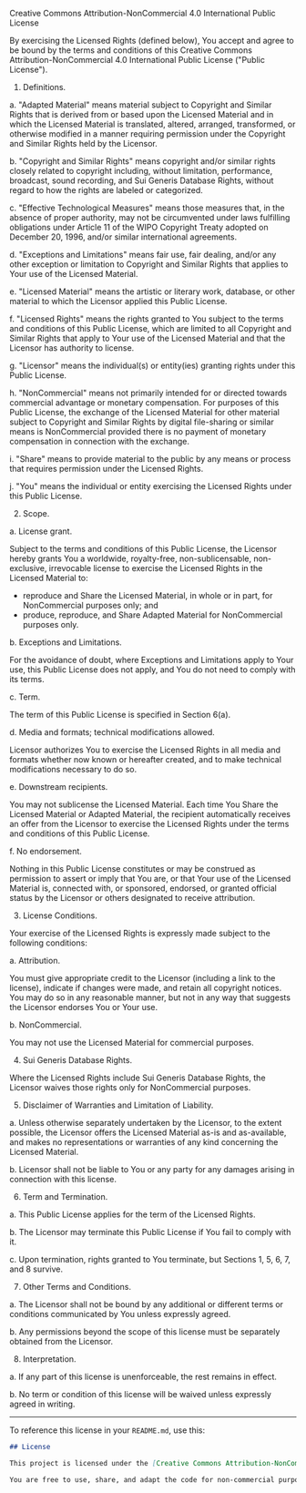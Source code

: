 Creative Commons Attribution-NonCommercial 4.0 International Public License

By exercising the Licensed Rights (defined below), You accept and agree to be bound by the terms and conditions of this Creative Commons Attribution-NonCommercial 4.0 International Public License ("Public License").

1. Definitions.

a. "Adapted Material" means material subject to Copyright and Similar Rights that is derived from or based upon the Licensed Material and in which the Licensed Material is translated, altered, arranged, transformed, or otherwise modified in a manner requiring permission under the Copyright and Similar Rights held by the Licensor.

b. "Copyright and Similar Rights" means copyright and/or similar rights closely related to copyright including, without limitation, performance, broadcast, sound recording, and Sui Generis Database Rights, without regard to how the rights are labeled or categorized.

c. "Effective Technological Measures" means those measures that, in the absence of proper authority, may not be circumvented under laws fulfilling obligations under Article 11 of the WIPO Copyright Treaty adopted on December 20, 1996, and/or similar international agreements.

d. "Exceptions and Limitations" means fair use, fair dealing, and/or any other exception or limitation to Copyright and Similar Rights that applies to Your use of the Licensed Material.

e. "Licensed Material" means the artistic or literary work, database, or other material to which the Licensor applied this Public License.

f. "Licensed Rights" means the rights granted to You subject to the terms and conditions of this Public License, which are limited to all Copyright and Similar Rights that apply to Your use of the Licensed Material and that the Licensor has authority to license.

g. "Licensor" means the individual(s) or entity(ies) granting rights under this Public License.

h. "NonCommercial" means not primarily intended for or directed towards commercial advantage or monetary compensation. For purposes of this Public License, the exchange of the Licensed Material for other material subject to Copyright and Similar Rights by digital file-sharing or similar means is NonCommercial provided there is no payment of monetary compensation in connection with the exchange.

i. "Share" means to provide material to the public by any means or process that requires permission under the Licensed Rights.

j. "You" means the individual or entity exercising the Licensed Rights under this Public License.

2. Scope.

a. License grant.

Subject to the terms and conditions of this Public License, the Licensor hereby grants You a worldwide, royalty-free, non-sublicensable, non-exclusive, irrevocable license to exercise the Licensed Rights in the Licensed Material to:

- reproduce and Share the Licensed Material, in whole or in part, for NonCommercial purposes only; and
- produce, reproduce, and Share Adapted Material for NonCommercial purposes only.

b. Exceptions and Limitations.

For the avoidance of doubt, where Exceptions and Limitations apply to Your use, this Public License does not apply, and You do not need to comply with its terms.

c. Term.

The term of this Public License is specified in Section 6(a).

d. Media and formats; technical modifications allowed.

Licensor authorizes You to exercise the Licensed Rights in all media and formats whether now known or hereafter created, and to make technical modifications necessary to do so.

e. Downstream recipients.

You may not sublicense the Licensed Material. Each time You Share the Licensed Material or Adapted Material, the recipient automatically receives an offer from the Licensor to exercise the Licensed Rights under the terms and conditions of this Public License.

f. No endorsement.

Nothing in this Public License constitutes or may be construed as permission to assert or imply that You are, or that Your use of the Licensed Material is, connected with, or sponsored, endorsed, or granted official status by the Licensor or others designated to receive attribution.

3. License Conditions.

Your exercise of the Licensed Rights is expressly made subject to the following conditions:

a. Attribution.

You must give appropriate credit to the Licensor (including a link to the license), indicate if changes were made, and retain all copyright notices. You may do so in any reasonable manner, but not in any way that suggests the Licensor endorses You or Your use.

b. NonCommercial.

You may not use the Licensed Material for commercial purposes.

4. Sui Generis Database Rights.

Where the Licensed Rights include Sui Generis Database Rights, the Licensor waives those rights only for NonCommercial purposes.

5. Disclaimer of Warranties and Limitation of Liability.

a. Unless otherwise separately undertaken by the Licensor, to the extent possible, the Licensor offers the Licensed Material as-is and as-available, and makes no representations or warranties of any kind concerning the Licensed Material.

b. Licensor shall not be liable to You or any party for any damages arising in connection with this license.

6. Term and Termination.

a. This Public License applies for the term of the Licensed Rights.

b. The Licensor may terminate this Public License if You fail to comply with it.

c. Upon termination, rights granted to You terminate, but Sections 1, 5, 6, 7, and 8 survive.

7. Other Terms and Conditions.

a. The Licensor shall not be bound by any additional or different terms or conditions communicated by You unless expressly agreed.

b. Any permissions beyond the scope of this license must be separately obtained from the Licensor.

8. Interpretation.

a. If any part of this license is unenforceable, the rest remains in effect.

b. No term or condition of this license will be waived unless expressly agreed in writing.

---

To reference this license in your `README.md`, use this:

```markdown
## License

This project is licensed under the [Creative Commons Attribution-NonCommercial 4.0 International License](https://creativecommons.org/licenses/by-nc/4.0/).

You are free to use, share, and adapt the code for non-commercial purposes only. Commercial use requires explicit permission from the author.
